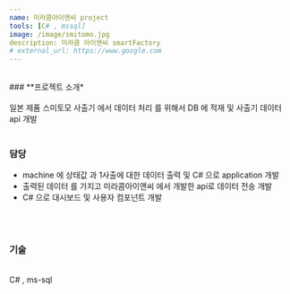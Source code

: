 ```yaml
---
name: 미라콤아이앤씨 project
tools: [C# , mssql]
image: /image/smitomo.jpg
description: 미라콤 아이앤씨 smartFactory
# external_url: https://www.google.com
---
```



<br>
### **프로젝트 소개*

<br>
<br>
일본 제품 스미토모 사출기 에서 데이터 처리 를 위해서 DB 에 적재 및 사출기 데이터 api 개발

<br>
<br>

### 담당


* machine 에 상태값 과 1사출에 대한 데이터 출력 및 C# 으로 application 개발 <br>
* 출력된 데이터 를 가지고 미라콤아이앤씨 에서 개발한 api로 데이터 전송 개발 <br>
* C# 으로 대시보드 및 사용자 컴포넌트 개발 <br>

<br>
<br>

### 기술
<br>
C# , ms-sql
<br>
<br>
